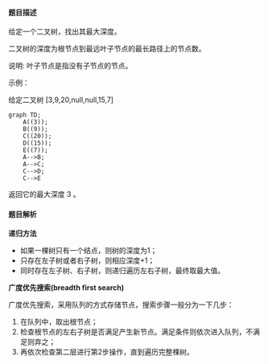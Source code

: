 #### 题目描述

给定一个二叉树，找出其最大深度。

二叉树的深度为根节点到最远叶子节点的最长路径上的节点数。

说明: 叶子节点是指没有子节点的节点。

示例：


给定二叉树 [3,9,20,null,null,15,7]

```mermaid
graph TD;
    A((3));
    B((9));
    C((20));
    D((15));
    E((7));
    A-->B;
    A-->C;
    C-->D;
    C-->E
```
返回它的最大深度 3 。

#### 题目解析

**递归方法**

* 如果一棵树只有一个结点，则树的深度为1；
* 只存在左子树或者右子树，则相应深度+1；
* 同时存在左子树、右子树，则递归遍历左右子树，最终取最大值。


**广度优先搜索(breadth first search)**

广度优先搜索，采用队列的方式存储节点，搜索步骤一般分为一下几步：

1. 在队列中，取出根节点；
2. 检查根节点的左右子树是否满足产生新节点。满足条件则依次进入队列，不满足则弃之；
3. 再依次检查第二层进行第2步操作，直到遍历完整棵树。



